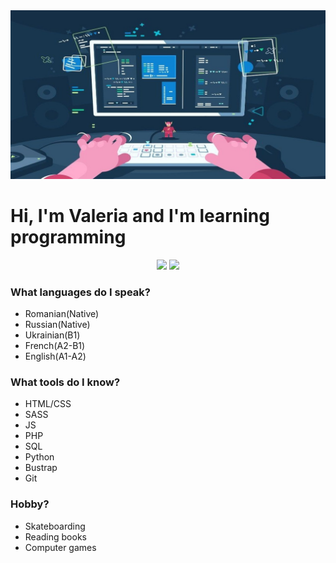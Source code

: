 <img style="background-size: cover;" src="assets/programing.jpg" alt="">
<h1>Hi, I'm Valeria and I'm learning programming</h1>
<p align="center">
  <img height="160em" src="https://github-readme-stats.vercel.app/api?username=Valleryikl&show_icons=true&include_all_commits=true&count_private=true&theme=radical&hide_rank=false"/>
  <img height="160em" src="https://github-readme-stats.vercel.app/api/top-langs/?username=Valleryikl&layout=donut"/>
</p>


<h3>What languages do I speak?</h3>
<ul>
        <li>Romanian(Native)</li>
        <li>Russian(Native)</li>
        <li>Ukrainian(B1)</li>
        <li>French(A2-B1)</li>
        <li>English(A1-A2)</li>
</ul>
<h3>What tools do I know?</h3>
<ul>
        <li>HTML/CSS</li>
        <li>SASS</li>
        <li>JS</li>
        <li>PHP</li>
        <li>SQL</li>
        <li>Python</li>
        <li>Bustrap</li>
        <li>Git</li>
</ul>
<h3>Hobby?</h3>
<ul>
        <li>Skateboarding</li>
        <li>Reading books</li>
        <li>Computer games</li>
</ul>
